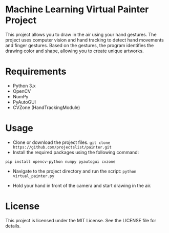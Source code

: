 # Machine Learning Virtual Painter Project
This project allows you to draw in the air using your hand gestures. The project uses computer vision and hand tracking to detect hand movements and finger gestures. Based on the gestures, the program identifies the drawing color and shape, allowing you to create unique artworks.

# Requirements
- Python 3.x
- OpenCV
- NumPy
- PyAutoGUI
- CVZone (HandTrackingModule)

# Usage
- Clone or download the project files.
``git clone https://github.com/projectslist/painter.git
``    
- Install the required packages using the following command:

``pip install opencv-python numpy pyautogui cvzone``
- Navigate to the project directory and run the script:
``python virtual_painter.py``

- Hold your hand in front of the camera and start drawing in the air.


# License
This project is licensed under the MIT License. See the LICENSE file for details.